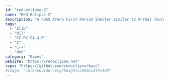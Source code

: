 ```yaml
---
id: "red-eclipse-2"
name: "Red Eclipse 2"
description: "A FOSS Arena First-Person Shooter Similar to Unreal Tournament."
tags:
  - "Zlib"
  - "MIT"
  - "CC-BY-SA-4.0"
  - "C"
  - "C++"
  - "deb"
category: "Games"
website: "https://redeclipse.net"
repo: "https://github.com/redeclipse/base"
#image: "/placeholder.svg?height=300&width=400"
---
```


